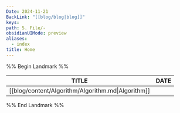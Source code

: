 ```yaml
---
Date: 2024-11-21
BackLink: "[[blog/blog|blog]]"
keys: 
path: 5. File/-
obsidianUIMode: preview
aliases:
  - index
title: Home
---
```

%% Begin Landmark %%

|TITLE|DATE|
|---|---|
|[[blog/content/Algorithm/Algorithm.md\|Algorithm]]||


%% End Landmark %%

